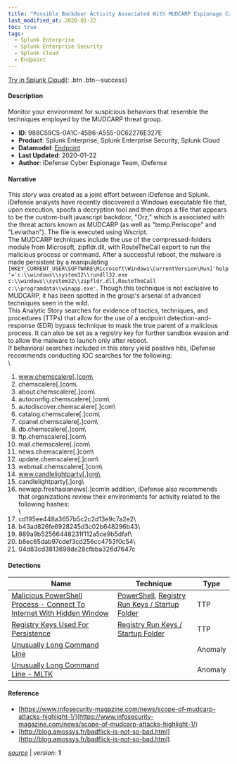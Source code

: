 ```yaml
---
title: "Possible Backdoor Activity Associated With MUDCARP Espionage Campaigns"
last_modified_at: 2020-01-22
toc: true
tags:
  - Splunk Enterprise
  - Splunk Enterprise Security
  - Splunk Cloud
  - Endpoint
---
```


[Try in Splunk Cloud](#https://www.splunk.com/en_us/software/splunk-cloud-platform.html){: .btn .btn--success}

#### Description

Monitor your environment for suspicious behaviors that resemble the techniques employed by the MUDCARP threat group.

- **ID**: 988C59C5-0A1C-45B6-A555-0C62276E327E
- **Product**: Splunk Enterprise, Splunk Enterprise Security, Splunk Cloud
- **Datamodel**: [Endpoint](https://docs.splunk.com/Documentation/CIM/latest/User/Endpoint)
- **Last Updated**: 2020-01-22
- **Author**: iDefense Cyber Espionage Team, iDefense

#### Narrative

This story was created as a joint effort between iDefense and Splunk.\
iDefense analysts have recently discovered a Windows executable file that, upon execution, spoofs a decryption tool and then drops a file that appears to be the custom-built javascript backdoor, "Orz," which is associated with the threat actors known as MUDCARP (as well as "temp.Periscope" and "Leviathan"). The file is executed using Wscript.\
The MUDCARP techniques include the use of the compressed-folders module from Microsoft, zipfldr.dll, with RouteTheCall export to run the malicious process or command. After a successful reboot, the malware is made persistent by a manipulating `[HKEY_CURRENT_USER\SOFTWARE\Microsoft\Windows\CurrentVersion\Run]'help'='c:\\windows\\system32\\rundll32.exe c:\\windows\\system32\\zipfldr.dll,RouteTheCall c:\\programdata\\winapp.exe'`. Though this technique is not exclusive to MUDCARP, it has been spotted in the group's arsenal of advanced techniques seen in the wild.\
This Analytic Story searches for evidence of tactics, techniques, and procedures (TTPs) that allow for the use of a endpoint detection-and-response (EDR) bypass technique to mask the true parent of a malicious process. It can also be set as a registry key for further sandbox evasion and to allow the malware to launch only after reboot.\
If behavioral searches included in this story yield positive hits, iDefense recommends conducting IOC searches for the following:\
\
1. www.chemscalere[.]com\
1. chemscalere[.]com\
1. about.chemscalere[.]com\
1. autoconfig.chemscalere[.]com\
1. autodiscover.chemscalere[.]com\
1. catalog.chemscalere[.]com\
1. cpanel.chemscalere[.]com\
1. db.chemscalere[.]com\
1. ftp.chemscalere[.]com\
1. mail.chemscalere[.]com\
1. news.chemscalere[.]com\
1. update.chemscalere[.]com\
1. webmail.chemscalere[.]com\
1. www.candlelightparty[.]org\
1. candlelightparty[.]org\
1. newapp.freshasianews[.]comIn addition, iDefense also recommends that organizations review their environments for activity related to the following hashes:\
\
1. cd195ee448a3657b5c2c2d13e9c7a2e2\
1. b43ad826fe6928245d3c02b648296b43\
1. 889a9b52566448231f112a5ce9b5dfaf\
1. b8ec65dab97cdef3cd256cc4753f0c54\
1. 04d83cd3813698de28cfbba326d7647c

#### Detections

| Name        | Technique   | Type         |
| ----------- | ----------- |--------------|
| [Malicious PowerShell Process - Connect To Internet With Hidden Window](/endpoint/malicious_powershell_process_-_connect_to_internet_with_hidden_window/) | [PowerShell](/tags/#powershell), [Registry Run Keys / Startup Folder](/tags/#registry-run-keys-/-startup-folder) | TTP |
| [Registry Keys Used For Persistence](/endpoint/registry_keys_used_for_persistence/) | [Registry Run Keys / Startup Folder](/tags/#registry-run-keys-/-startup-folder) | TTP |
| [Unusually Long Command Line](/endpoint/unusually_long_command_line/) |  | Anomaly |
| [Unusually Long Command Line - MLTK](/endpoint/unusually_long_command_line_-_mltk/) |  | Anomaly |

#### Reference

* [https://www.infosecurity-magazine.com/news/scope-of-mudcarp-attacks-highlight-1/](https://www.infosecurity-magazine.com/news/scope-of-mudcarp-attacks-highlight-1/)
* [http://blog.amossys.fr/badflick-is-not-so-bad.html](http://blog.amossys.fr/badflick-is-not-so-bad.html)



[*source*](https://github.com/splunk/security_content/tree/develop/stories/possible_backdoor_activity_associated_with_mudcarp_espionage_campaigns.yml) \| *version*: **1**